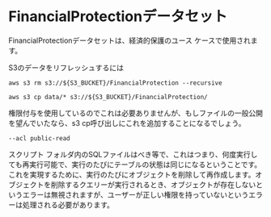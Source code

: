 
# FinancialProtectionデータセット


FinancialProtectionデータセットは、経済的保護のユース ケースで使用されます。


S3のデータをリフレッシュするには

```
aws s3 rm s3://${S3_BUCKET}/FinancialProtection --recursive   

aws s3 cp data/* s3://${S3_BUCKET}/FinancialProtection/ 

```
権限付与を使用しているのでこれは必要ありませんが、もしファイルの一般公開を望んでいたなら、s3 cp呼び出しにこれを追加することになるでしょう。
```
--acl public-read    
```


スクリプト フォルダ内のSQLファイルはべき等で、これはつまり、何度実行しても再実行可能で、実行のたびにテーブルの状態は同じになるということです。これを実現するために、実行のたびにオブジェクトを削除して再作成します。オブジェクトを削除するクエリーが実行されるとき、オブジェクトが存在しないというエラーは無視されますが、ユーザーが正しい権限を持っていないというエラーは処理される必要があります。
